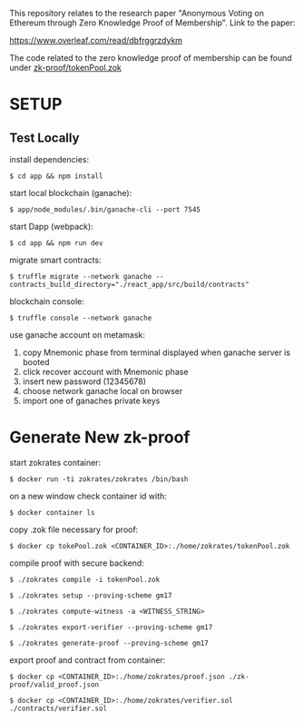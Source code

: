 This repository relates to the research paper "Anonymous Voting on Ethereum through Zero Knowledge Proof of Membership".
Link to the paper:

https://www.overleaf.com/read/dbfrggrzdykm

The code related to the zero knowledge proof of membership can be found under [zk-proof/tokenPool.zok](https://github.com/alvaro-alonso/Ethereum-Anonymous-Voting/blob/master/zk-proof/tokenPool.zok)

# SETUP

## Test Locally

install dependencies:

    $ cd app && npm install

start local blockchain (ganache):

    $ app/node_modules/.bin/ganache-cli --port 7545

start Dapp (webpack):

    $ cd app && npm run dev

migrate smart contracts:

    $ truffle migrate --network ganache --contracts_build_directory="./react_app/src/build/contracts"

blockchain console:

    $ truffle console --network ganache

use ganache account on metamask:

1. copy Mnemonic phase from terminal displayed when ganache server is booted
2. click recover account with Mnemonic phase
3. insert new password (12345678)
4. choose network ganache local on browser
5. import one of ganaches private keys

# Generate New zk-proof

start zokrates container:

    $ docker run -ti zokrates/zokrates /bin/bash

on a new window check container id with:

	$ docker container ls

copy .zok file necessary for proof:

    $ docker cp tokePool.zok <CONTAINER_ID>:./home/zokrates/tokenPool.zok
    
compile proof with secure backend:

    $ ./zokrates compile -i tokenPool.zok
    
    $ ./zokrates setup --proving-scheme gm17
    
    $ ./zokrates compute-witness -a <WITNESS_STRING>
    
    $ ./zokrates export-verifier --proving-scheme gm17
    
    $ ./zokrates generate-proof --proving-scheme gm17

export proof and contract from container:

	$ docker cp <CONTAINER_ID>:./home/zokrates/proof.json ./zk-proof/valid_proof.json

	$ docker cp <CONTAINER_ID>:./home/zokrates/verifier.sol ./contracts/verifier.sol

